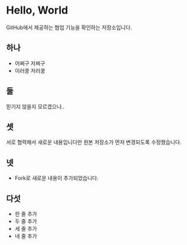 # Hello, World

GitHub에서 제공하는 협업 기능을 확인하는 저장소입니다.

## 하나

* 어쩌구 저쩌구
* 이러쿵 저러쿵

## 둘

믿기지 않을지 모르겠으나..

## 셋

서로 협력해서 새로운 내용입니다만 원본 저장소가 먼저 변경되도록 수정했습니다.

## 넷

* Fork로 새로운 내용이 추가되었습니다.

## 다섯

* 한 줄 추가
* 두 줄 추가
* 세 줄 추가
* 네 줄 추가